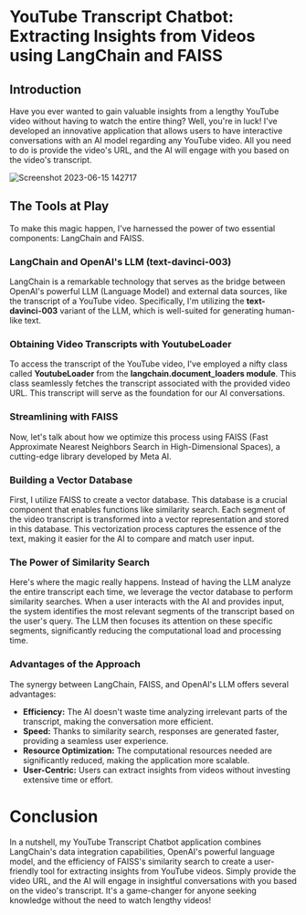 # YouTube Transcript Chatbot: Extracting Insights from Videos using LangChain and FAISS
## Introduction
Have you ever wanted to gain valuable insights from a lengthy YouTube video without having to watch the entire thing? Well, you're in luck! I've developed an innovative application that allows users to have interactive conversations with an AI model regarding any YouTube video. All you need to do is provide the video's URL, and the AI will engage with you based on the video's transcript.

![Screenshot 2023-06-15 142717](https://github.com/mohd-arham-islam/Youtube-Transcript-Chatbot/assets/111959286/d4fc857c-2d1f-461e-ab87-677761050812)


## The Tools at Play
To make this magic happen, I've harnessed the power of two essential components: LangChain and FAISS.

### LangChain and OpenAI's LLM (text-davinci-003)
LangChain is a remarkable technology that serves as the bridge between OpenAI's powerful LLM (Language Model) and external data sources, like the transcript of a YouTube video. Specifically, I'm utilizing the **text-davinci-003**  variant of the LLM, which is well-suited for generating human-like text.

### Obtaining Video Transcripts with YoutubeLoader
To access the transcript of the YouTube video, I've employed a nifty class called **YoutubeLoader** from the **langchain.document_loaders module**. This class seamlessly fetches the transcript associated with the provided video URL. This transcript will serve as the foundation for our AI conversations.

### Streamlining with FAISS
Now, let's talk about how we optimize this process using FAISS (Fast Approximate Nearest Neighbors Search in High-Dimensional Spaces), a cutting-edge library developed by Meta AI.

### Building a Vector Database
First, I utilize FAISS to create a vector database. This database is a crucial component that enables functions like similarity search. Each segment of the video transcript is transformed into a vector representation and stored in this database. This vectorization process captures the essence of the text, making it easier for the AI to compare and match user input.

### The Power of Similarity Search
Here's where the magic really happens. Instead of having the LLM analyze the entire transcript each time, we leverage the vector database to perform similarity searches. When a user interacts with the AI and provides input, the system identifies the most relevant segments of the transcript based on the user's query. The LLM then focuses its attention on these specific segments, significantly reducing the computational load and processing time.

### Advantages of the Approach
The synergy between LangChain, FAISS, and OpenAI's LLM offers several advantages:

* **Efficiency:** The AI doesn't waste time analyzing irrelevant parts of the transcript, making the conversation more efficient.
* **Speed:** Thanks to similarity search, responses are generated faster, providing a seamless user experience.
* **Resource Optimization:** The computational resources needed are significantly reduced, making the application more scalable.
* **User-Centric:** Users can extract insights from videos without investing extensive time or effort.
  
# Conclusion
In a nutshell, my YouTube Transcript Chatbot application combines LangChain's data integration capabilities, OpenAI's powerful language model, and the efficiency of FAISS's similarity search to create a user-friendly tool for extracting insights from YouTube videos. Simply provide the video URL, and the AI will engage in insightful conversations with you based on the video's transcript. It's a game-changer for anyone seeking knowledge without the need to watch lengthy videos!

  
